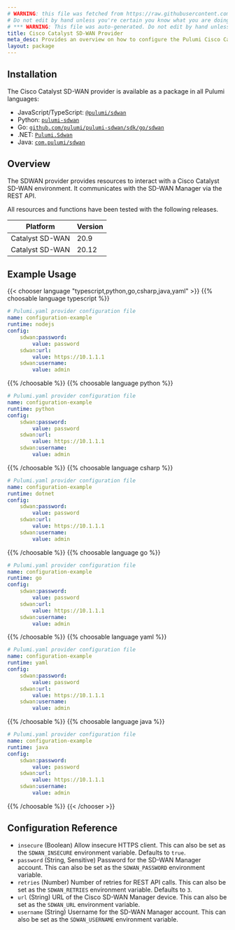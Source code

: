 ```yaml
---
# WARNING: this file was fetched from https://raw.githubusercontent.com/pulumi/pulumi-sdwan/v0.2.3/docs/_index.md
# Do not edit by hand unless you're certain you know what you are doing!
# *** WARNING: This file was auto-generated. Do not edit by hand unless you're certain you know what you are doing! ***
title: Cisco Catalyst SD-WAN Provider
meta_desc: Provides an overview on how to configure the Pulumi Cisco Catalyst SD-WAN provider.
layout: package
---
```

## Installation

The Cisco Catalyst SD-WAN provider is available as a package in all Pulumi languages:

* JavaScript/TypeScript: [`@pulumi/sdwan`](https://www.npmjs.com/package/@pulumi/sdwan)
* Python: [`pulumi-sdwan`](https://pypi.org/project/pulumi-sdwan/)
* Go: [`github.com/pulumi/pulumi-sdwan/sdk/go/sdwan`](https://github.com/pulumi/pulumi-sdwan)
* .NET: [`Pulumi.Sdwan`](https://www.nuget.org/packages/Pulumi.Sdwan)
* Java: [`com.pulumi/sdwan`](https://central.sonatype.com/artifact/com.pulumi/sdwan)
## Overview

The SDWAN provider provides resources to interact with a Cisco Catalyst SD-WAN environment. It communicates with the SD-WAN Manager via the REST API.

All resources and functions have been tested with the following releases.

|    Platform     | Version |
|-----------------|---------|
| Catalyst SD-WAN |    20.9 |
| Catalyst SD-WAN |   20.12 |
## Example Usage

{{< chooser language "typescript,python,go,csharp,java,yaml" >}}
{{% choosable language typescript %}}
```yaml
# Pulumi.yaml provider configuration file
name: configuration-example
runtime: nodejs
config:
    sdwan:password:
        value: password
    sdwan:url:
        value: https://10.1.1.1
    sdwan:username:
        value: admin

```

{{% /choosable %}}
{{% choosable language python %}}
```yaml
# Pulumi.yaml provider configuration file
name: configuration-example
runtime: python
config:
    sdwan:password:
        value: password
    sdwan:url:
        value: https://10.1.1.1
    sdwan:username:
        value: admin

```

{{% /choosable %}}
{{% choosable language csharp %}}
```yaml
# Pulumi.yaml provider configuration file
name: configuration-example
runtime: dotnet
config:
    sdwan:password:
        value: password
    sdwan:url:
        value: https://10.1.1.1
    sdwan:username:
        value: admin

```

{{% /choosable %}}
{{% choosable language go %}}
```yaml
# Pulumi.yaml provider configuration file
name: configuration-example
runtime: go
config:
    sdwan:password:
        value: password
    sdwan:url:
        value: https://10.1.1.1
    sdwan:username:
        value: admin

```

{{% /choosable %}}
{{% choosable language yaml %}}
```yaml
# Pulumi.yaml provider configuration file
name: configuration-example
runtime: yaml
config:
    sdwan:password:
        value: password
    sdwan:url:
        value: https://10.1.1.1
    sdwan:username:
        value: admin

```

{{% /choosable %}}
{{% choosable language java %}}
```yaml
# Pulumi.yaml provider configuration file
name: configuration-example
runtime: java
config:
    sdwan:password:
        value: password
    sdwan:url:
        value: https://10.1.1.1
    sdwan:username:
        value: admin

```

{{% /choosable %}}
{{< /chooser >}}
## Configuration Reference

- `insecure` (Boolean) Allow insecure HTTPS client. This can also be set as the `SDWAN_INSECURE` environment variable. Defaults to `true`.
- `password` (String, Sensitive) Password for the SD-WAN Manager account. This can also be set as the `SDWAN_PASSWORD` environment variable.
- `retries` (Number) Number of retries for REST API calls. This can also be set as the `SDWAN_RETRIES` environment variable. Defaults to `3`.
- `url` (String) URL of the Cisco SD-WAN Manager device. This can also be set as the `SDWAN_URL` environment variable.
- `username` (String) Username for the SD-WAN Manager account. This can also be set as the `SDWAN_USERNAME` environment variable.